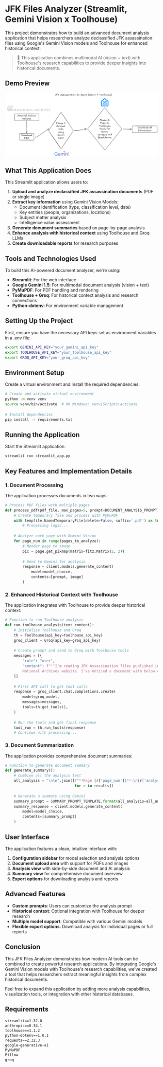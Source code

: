 # JFK Files Analyzer (Streamlit, Gemini Vision x Toolhouse)

This project demonstrates how to build an advanced document analysis application that helps researchers analyze declassified JFK assassination files using Google's Gemini Vision models and Toolhouse for enhanced historical context.

> 👋 This application combines multimodal AI (vision + text) with Toolhouse's research capabilities to provide deeper insights into historical documents.

## Demo Preview
![JFK Files Analyzer Demo](assets/demo.png)


## What This Application Does

This Streamlit application allows users to:

1. **Upload and analyze declassified JFK assassination documents** (PDF or single image)
2. **Extract key information** using Gemini Vision Models:
   - Document identification (type, classification level, date)
   - Key entities (people, organizations, locations)
   - Subject matter analysis
   - Intelligence value assessment
3. **Generate document summaries** based on page-by-page analysis
4. **Enhance analysis with historical context** using Toolhouse and Groq LLMs
5. **Create downloadable reports** for research purposes

## Tools and Technologies Used

To build this AI-powered document analyzer, we're using:

- **Streamlit**: For the web interface
- **Google Gemini 1.5**: For multimodal document analysis (vision + text)
- **PyMuPDF**: For PDF handling and rendering
- **Toolhouse + Groq**: For historical context analysis and research connections
- **Python-dotenv**: For environment variable management

## Setting Up the Project

First, ensure you have the necessary API keys set as environment variables in a .env file:

```bash
export GEMINI_API_KEY="your_gemini_api_key"
export TOOLHOUSE_API_KEY="your_toolhouse_api_key"  
export GROQ_API_KEY="your_groq_api_key"            
```

## Environment Setup

Create a virtual environment and install the required dependencies:

```bash
# Create and activate virtual environment
python -m venv venv
source venv/bin/activate  # On Windows: venv\Scripts\activate

# Install dependencies
pip install -r requirements.txt
```

## Running the Application

Start the Streamlit application:

```bash
streamlit run streamlit_app.py
```

## Key Features and Implementation Details

### 1. Document Processing

The application processes documents in two ways:

```python
# Process PDF files with multiple pages
def process_pdf(pdf_file, max_pages=5, prompt=DOCUMENT_ANALYSIS_PROMPT):
    # Create temporary file and process with PyMuPDF
    with tempfile.NamedTemporaryFile(delete=False, suffix='.pdf') as tmp_file:
        # Processing logic...
        
    # Analyze each page with Gemini Vision
    for page_num in range(pages_to_analyze):
        # Render page to image
        pix = page.get_pixmap(matrix=fitz.Matrix(2, 2))
        
        # Send to Gemini for analysis
        response = client.models.generate_content(
            model=model_choice,
            contents=[prompt, image]
        )
```

### 2. Enhanced Historical Context with Toolhouse

The application integrates with Toolhouse to provide deeper historical context:

```python
# Function to run Toolhouse analysis
def run_toolhouse_analysis(text_content):
    # Initialize Toolhouse and Groq
    th = Toolhouse(api_key=toolhouse_api_key)
    groq_client = Groq(api_key=groq_api_key)
    
    # Create prompt and send to Groq with Toolhouse tools
    messages = [{
        "role": "user",
        "content": f"""I'm reading JFK Assassination files published in the 
        National Archives website. I've noticed a document with below content..."""
    }]
    
    # First API call to get tool calls
    response = groq_client.chat.completions.create(
        model=groq_model,
        messages=messages,
        tools=th.get_tools(),
    )
    
    # Run the tools and get final response
    tool_run = th.run_tools(response)
    # Continue with processing...
```

### 3. Document Summarization

The application provides comprehensive document summaries:

```python
# Function to generate document summary
def generate_summary():
    # Combine all the analysis text
    all_analysis = "\n\n".join([f"**Page {r['page_num']}**:\n{r['analysis']}" 
                                for r in results])
    
    # Generate a summary using Gemini
    summary_prompt = SUMMARY_PROMPT_TEMPLATE.format(all_analysis=all_analysis)
    summary_response = client.models.generate_content(
        model=model_choice,
        contents=[summary_prompt]
    )
```

## User Interface

The application features a clean, intuitive interface with:

1. **Configuration sidebar** for model selection and analysis options
2. **Document upload area** with support for PDFs and images
3. **Analysis view** with side-by-side document and AI analysis
4. **Summary view** for comprehensive document overview
5. **Export options** for downloading analysis and reports

## Advanced Features

- **Custom prompts**: Users can customize the analysis prompt
- **Historical context**: Optional integration with Toolhouse for deeper research
- **Multiple model support**: Compatible with various Gemini models
- **Flexible export options**: Download analysis for individual pages or full reports

## Conclusion

This JFK Files Analyzer demonstrates how modern AI tools can be combined to create powerful research applications. By integrating Google's Gemini Vision models with Toolhouse's research capabilities, we've created a tool that helps researchers extract meaningful insights from complex historical documents.

Feel free to expand this application by adding more analysis capabilities, visualization tools, or integration with other historical databases.

## Requirements

```
streamlit==1.32.0
anthropic==0.34.1
toolhouse==1.1.2
python-dotenv==1.0.1
requests==2.32.3
google-generative-ai
PyMuPDF
Pillow
groq
```
